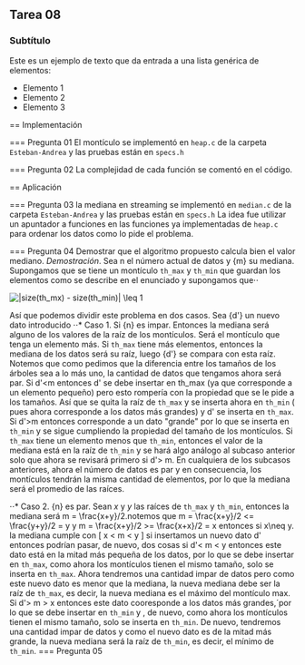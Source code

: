 ## Tarea 08
### Subtítulo
Este es un ejemplo de texto que da entrada a una lista genérica de elementos:

- Elemento 1
- Elemento 2
- Elemento 3

== Implementación 

=== Pregunta 01
El montículo se implementó en `heap.c` de la carpeta `Esteban-Andrea` y las pruebas están en `specs.h`

=== Pregunta 02
La complejidad de cada función se comentó en el código.

== Aplicación 

=== Pregunta 03
la mediana en streaming se implementó en `median.c` de la carpeta `Esteban-Andrea` y las pruebas están en `specs.h`
La idea fue utilizar un apuntador a funciones en las funciones ya implementadas de `heap.c` para ordenar los datos como lo pide el problema.

=== Pregunta 04
Demostrar que el algoritmo propuesto calcula bien el valor mediano.
*Demostración*. Sea n el número actual de datos y {m} su mediana. Supongamos que se tiene un montículo `th_max` y `th_min` que guardan los elementos como se describe en el enunciado y supongamos que⋅⋅

<img src="https://latex.codecogs.com/gif.latex?|size(th_mx)&space;-&space;size(th_min)|&space;\leq&space;1" title="|size(th_mx) - size(th_min)| \leq 1" />

Así que podemos dividir este problema en dos casos. Sea {d'} un nuevo dato introducido
⋅⋅* Caso 1. Si {n} es impar. Entonces la mediana será alguno de los valores de la raíz de los montículos. Será el montículo que tenga un elemento más.
Si `th_max` tiene más elementos, entonces la mediana de los datos será su raíz, luego {d'} se compara con esta raíz. Notemos que como pedimos que la
diferencia entre los tamaños de los árboles sea a lo más uno, la cantidad de datos que tengamos ahora será par.
Si d'<m entonces d' se debe insertar en th_max (ya que corresponde a un elemento pequeño) pero esto rompería con la propiedad que se le pide a los tamaños.
Así que se quita la raíz de `th_max` y se inserta ahora en `th_min` ( pues ahora corresponde a los datos más grandes) y d' se inserta en `th_max`. 
Si d'>m entonces corresponde a un dato "grande" por lo que se inserta en `th_min` y se sigue cumpliendo la propiedad del tamaño de los montículos.
Si `th_max` tiene un elemento menos que `th_min`, entonces el valor de la mediana está en la raíz de `th_min` y se hará algo análogo al subcaso anterior solo que ahora se revisará primero si
d'> m.
En cualquiera de los subcasos anteriores, ahora el número de datos es par y en consecuencia, los montículos tendrán la misma cantidad de elementos, por lo que la mediana será 
el promedio de las raíces. 

⋅⋅* Caso 2. {n} es par. Sean *x* y *y* las raíces de `th_max` y `th_min`, entonces la mediana será m = \frac{x+y}/2.notemos que 
m = \frac{x+y}/2 <= \frac{y+y}/2 = y y 
m = \frac{x+y}/2 >= \frac{x+x}/2 = x 
entonces si x\neq y.  la mediana cumple con
\[ x < m < y \] 
 si insertamos un nuevo dato d' entonces podrían pasar, de nuevo, dos cosas
si d'< m < y entonces este dato está en la mitad más pequeña de los datos, por lo que se debe insertar en `th_max`, como ahora los montículos tienen el mismo tamaño,
solo se inserta en `th_max`. Ahora tendremos una cantidad impar de datos pero como este nuevo dato es menor que la mediana, la nueva mediana debe ser la raíz de `th_max`,
es decir, la nueva mediana es el máximo del montículo max.
Si d'> m > x entonces este dato cooresponde a los datos más grandes,´por lo que se debe insertar en `th_min` y , de nuevo, como ahora los montículos tienen el mismo tamaño,
solo se inserta en `th_min`. De nuevo, tendremos una cantidad impar de datos y como el nuevo dato es de la mitad más grande, la nueva mediana será la raíz de `th_min`, es decir, 
el mínimo de `th_min`.
=== Pregunta 05
